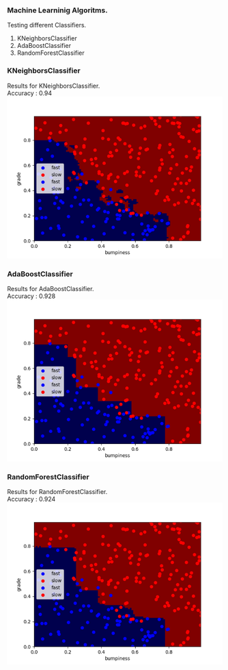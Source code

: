 ### Machine Learninig Algoritms.

Testing different Classifiers.

1. KNeighborsClassifier
2. AdaBoostClassifier
3. RandomForestClassifier

### KNeighborsClassifier
Results for KNeighborsClassifier.<br/>
Accuracy : 0.94<br/>
![result](./KNeighborsClassifier/test.png)

### AdaBoostClassifier<br/>
Results for AdaBoostClassifier.<br/>
Accuracy : 0.928<br/>
![result](./AdaBoostClassifier/test.png)

### RandomForestClassifier <br/>
Results for RandomForestClassifier.<br/>
Accuracy : 0.924<br/>
![result](./RandomForestClassifier/test.png)
